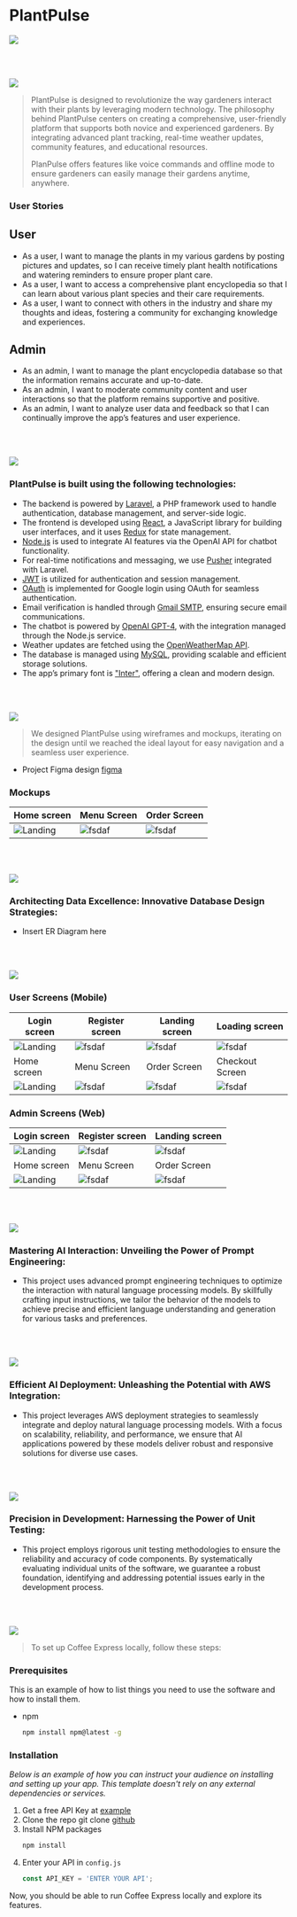 # PlantPulse

<img src="./readme/title1.svg"/>

<br><br>

<!-- project philosophy -->
<img src="./readme/title2.svg"/>

> PlantPulse is designed to revolutionize the way gardeners interact with their plants by leveraging modern technology. The philosophy behind PlantPulse centers on creating a comprehensive, user-friendly platform that supports both novice and experienced gardeners. By integrating advanced plant tracking, real-time weather updates, community features, and educational resources.
>
> PlanPulse offers features like voice commands and offline mode to ensure gardeners can easily manage their gardens anytime, anywhere.

### User Stories

## User

- As a user, I want to manage the plants in my various gardens by posting pictures and updates, so I can receive timely plant health notifications and watering reminders to ensure proper plant care.
- As a user, I want to access a comprehensive plant encyclopedia so that I can learn about various plant species and their care requirements.
- As a user, I want to connect with others in the industry and share my thoughts and ideas, fostering a community for exchanging knowledge and experiences.

## Admin

- As an admin, I want to manage the plant encyclopedia database so that the information remains accurate and up-to-date.
- As an admin, I want to moderate community content and user interactions so that the platform remains supportive and positive.
- As an admin, I want to analyze user data and feedback so that I can continually improve the app’s features and user experience.

<br><br>

<!-- Tech stack -->
<img src="./readme/title3.svg"/>

### PlantPulse is built using the following technologies:

- The backend is powered by [Laravel](https://laravel.com/), a PHP framework used to handle authentication, database management, and server-side logic.
- The frontend is developed using [React](https://reactjs.org/), a JavaScript library for building user interfaces, and it uses [Redux](https://redux.js.org/) for state management.
- [Node.js](https://nodejs.org/) is used to integrate AI features via the OpenAI API for chatbot functionality.
- For real-time notifications and messaging, we use [Pusher](https://pusher.com/) integrated with Laravel.
- [JWT](https://jwt.io/) is utilized for authentication and session management.
- [OAuth](https://oauth.net/) is implemented for Google login using OAuth for seamless authentication.
- Email verification is handled through [Gmail SMTP](https://developers.google.com/gmail/), ensuring secure email communications.
- The chatbot is powered by [OpenAI GPT-4](https://openai.com/), with the integration managed through the Node.js service.
- Weather updates are fetched using the [OpenWeatherMap API](https://openweathermap.org/).
- The database is managed using [MySQL](https://www.mysql.com/), providing scalable and efficient storage solutions.
- The app’s primary font is ["Inter"](https://fonts.google.com/specimen/Inter), offering a clean and modern design.

<br><br>

<!-- UI UX -->
<img src="./readme/title4.svg"/>

> We designed PlantPulse using wireframes and mockups, iterating on the design until we reached the ideal layout for easy navigation and a seamless user experience.

- Project Figma design [figma](https://www.figma.com/design/6vG6pfrlHFuReMdGJPWMc6/WireFrames-and-Mockups?t=RMIBolqBS0xwboAh-0)

### Mockups

| Home screen                             | Menu Screen                           | Order Screen                          |
| --------------------------------------- | ------------------------------------- | ------------------------------------- |
| ![Landing](./readme/demo/1440x1024.png) | ![fsdaf](./readme/demo/1440x1024.png) | ![fsdaf](./readme/demo/1440x1024.png) |

<br><br>

<!-- Database Design -->
<img src="./readme/title5.svg"/>

### Architecting Data Excellence: Innovative Database Design Strategies:

- Insert ER Diagram here

<br><br>

<!-- Implementation -->
<img src="./readme/title6.svg"/>

### User Screens (Mobile)

| Login screen                              | Register screen                         | Landing screen                          | Loading screen                          |
| ----------------------------------------- | --------------------------------------- | --------------------------------------- | --------------------------------------- |
| ![Landing](https://placehold.co/900x1600) | ![fsdaf](https://placehold.co/900x1600) | ![fsdaf](https://placehold.co/900x1600) | ![fsdaf](https://placehold.co/900x1600) |
| Home screen                               | Menu Screen                             | Order Screen                            | Checkout Screen                         |
| ![Landing](https://placehold.co/900x1600) | ![fsdaf](https://placehold.co/900x1600) | ![fsdaf](https://placehold.co/900x1600) | ![fsdaf](https://placehold.co/900x1600) |

### Admin Screens (Web)

| Login screen                            | Register screen                       | Landing screen                        |
| --------------------------------------- | ------------------------------------- | ------------------------------------- |
| ![Landing](./readme/demo/1440x1024.png) | ![fsdaf](./readme/demo/1440x1024.png) | ![fsdaf](./readme/demo/1440x1024.png) |
| Home screen                             | Menu Screen                           | Order Screen                          |
| ![Landing](./readme/demo/1440x1024.png) | ![fsdaf](./readme/demo/1440x1024.png) | ![fsdaf](./readme/demo/1440x1024.png) |

<br><br>

<!-- Prompt Engineering -->
<img src="./readme/title7.svg"/>

### Mastering AI Interaction: Unveiling the Power of Prompt Engineering:

- This project uses advanced prompt engineering techniques to optimize the interaction with natural language processing models. By skillfully crafting input instructions, we tailor the behavior of the models to achieve precise and efficient language understanding and generation for various tasks and preferences.

<br><br>

<!-- AWS Deployment -->
<img src="./readme/title8.svg"/>

### Efficient AI Deployment: Unleashing the Potential with AWS Integration:

- This project leverages AWS deployment strategies to seamlessly integrate and deploy natural language processing models. With a focus on scalability, reliability, and performance, we ensure that AI applications powered by these models deliver robust and responsive solutions for diverse use cases.

<br><br>

<!-- Unit Testing -->
<img src="./readme/title9.svg"/>

### Precision in Development: Harnessing the Power of Unit Testing:

- This project employs rigorous unit testing methodologies to ensure the reliability and accuracy of code components. By systematically evaluating individual units of the software, we guarantee a robust foundation, identifying and addressing potential issues early in the development process.

<br><br>

<!-- How to run -->
<img src="./readme/title10.svg"/>

> To set up Coffee Express locally, follow these steps:

### Prerequisites

This is an example of how to list things you need to use the software and how to install them.

- npm
  ```sh
  npm install npm@latest -g
  ```

### Installation

_Below is an example of how you can instruct your audience on installing and setting up your app. This template doesn't rely on any external dependencies or services._

1. Get a free API Key at [example](https://example.com)
2. Clone the repo
   git clone [github](https://github.com/your_username_/Project-Name.git)
3. Install NPM packages
   ```sh
   npm install
   ```
4. Enter your API in `config.js`
   ```js
   const API_KEY = 'ENTER YOUR API';
   ```

Now, you should be able to run Coffee Express locally and explore its features.
